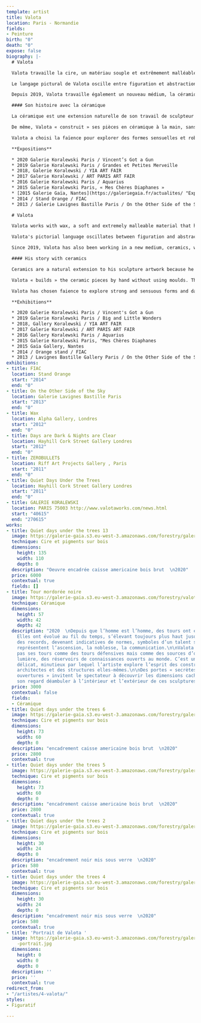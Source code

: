 ```yaml
---
template: artist
title: Valota
location: Paris - Normandie
fields:
- Peinture
birth: "0"
death: "0"
expose: false
biography: |-
  # Valota

  Valota travaille la cire, un matériau souple et extrêmement malléable qu’il utilise comme un véritable virtuose. La cire offre toute sa délicatesse et sa transparence au toucher de la flamme de son chalumeau. Elle absorbe les couleurs, les transcende, elle est vivante et sensuelle. Avec la cire, la texture et les couleurs interagissent subtilement, invitant le peintre à observer et à choisir. C’est le secret de Valota, son privilège. Il procède comme un biologiste ou un alchimiste qui regarde la substance réagir, dans l’attente d’être surpris, de voir une réaction qui déterminera la forme de son travail.

  Le langage pictural de Valota oscille entre figuration et abstraction. Les tonalités sont obtenues avec des harmonies où la lumière joue avec l’obscurité. La matière lisse et épaisse de la couche picturale compose l’ossature du tableau. Cette façon de procéder rappelle le délicat travail des artistes de la Renaissance et de la technique de tempera à l’œuf, en glacis successifs. Les couleurs semblent donc conspirer dans des accords chromatiques remarquables.

  Depuis 2019, Valota travaille également un nouveau médium, la céramique, qui lui ouvre de nouveaux horizons tant sur la forme que sur les couleurs.

  #### Son histoire avec la céramique

  La céramique est une extension naturelle de son travail de sculpteur : que ce soit avec le bronze, la cire ou le goudron, j’ai toujours choisi de créer la fusion par le feu.

  De même, Valota « construit » ses pièces en céramique à la main, sans moule ; il crée les formes dans la verticalité en chauffant la terre au chalumeau. L’artiste évite ainsi certaines étapes du processus de séchage, ce qui lui permet de laisser plus de place à l’immédiateté, à l’instinct.

  Valota a choisi la faïence pour explorer des formes sensuelles et robustes, et l’émail noir mordoré, bleu, blanc et jaune pour que la lumière vienne rehausser et jouer avec les détails et les ombres des œuvres, laissant l’œil osciller entre l’éclat d’une armure étincelante et les ténèbres des profondeurs.

  **Expositions**

  * 2020 Galerie Koralewski Paris / Vincent’s Got a Gun
  * 2019 Galerie Koralewski Paris / Grandes et Petites Merveille
  * 2018, Galerie Koralewski / YIA ART FAIR
  * 2017 Galerie Koralewski / ART PARIS ART FAIR
  * 2016 Galerie Koralewski Paris / Aquarius
  * 2015 Galerie Koralewski Paris, « Mes Chères Diaphanes »
  * [2015 Galerie Gaïa, Nantes](https://galeriegaia.fr/actualites/ "Exposition inauguration galerie gaia nantes ")
  * 2014 / Stand Orange / FIAC
  * 2013 / Galerie Lavignes Bastille Paris / On the Other Side of the Sky

  # Valota

  Valota works with wax, a soft and extremely malleable material that he uses like a true virtuoso. Wax offers all its delicacy and transparency to the touch of the flame of his flashlight. It absorbs the colors, transcends them, it is alive and sensual. With wax, texture and color interact subtly, inviting the painter to observe and choose. This is Valota's secret, his privilege. He proceeds like a biologist or an alchemist who watches the substance react, expecting to be surprised, to see a reaction that will determine the form of his work.

  Valota's pictorial language oscillates between figuration and abstraction. The tones are obtained with harmonies where light plays with darkness. The smooth, thick material of the paint layer forms the framework of the painting. This way of proceeding recalls the delicate work of the Renaissance artists and the technique of egg tempera, in successive glazes. The colors thus seem to conspire in remarkable chromatic agreements.

  Since 2019, Valota has also been working in a new medium, ceramics, which opens up new horizons for him in both form and color.

  #### His story with ceramics

  Ceramics are a natural extension to his sculpture artwork because he has always chosen to create fusion through bronze, wax and tar and now with ceramics.

  Valota « builds » the ceramic pieces by hand without using moulds. The artist creates the shapes, moving vertically, heating the clay with a blowtorch which allows him to work more instinctively so he can avoid certain steps of the drying process.

  Valota has chosen faience to explore strong and sensuous forms and dark bronze, blue, white and yellow glazes so that light enhances and plays with the details and shadows of the work, oscillating between shining armour and dark depths.

  **Exhibitions**

  * 2020 Galerie Koralewski Paris / Vincent's Got a Gun
  * 2019 Galerie Koralewski Paris / Big and Little Wonders
  * 2018, Gallery Koralewski / YIA ART FAIR
  * 2017 Galerie Koralewski / ART PARIS ART FAIR
  * 2016 Gallery Koralewski Paris / Aquarius
  * 2015 Galerie Koralewski Paris, "Mes Chères Diaphanes
  * 2015 Gaïa Gallery, Nantes
  * 2014 / Orange stand / FIAC
  * 2013 / Lavignes Bastille Gallery Paris / On the Other Side of the Sky
exhibitions:
- title: FIAC
  location: Stand Orange
  start: "2014"
  end: "0"
- title: On the Other Side of the Sky
  location: Galerie Lavignes Bastille Paris
  start: "2013"
  end: "0"
- title: Wax
  location: Alpha Gallery, Londres
  start: "2012"
  end: "0"
- title: Days are Dark & Nights are Clear
  location: Hayhill Cork Street Gallery Londres
  start: "2012"
  end: "0"
- title: ZEROBULLET$
  location: Riff Art Projects Gallery , Paris
  start: "2011"
  end: "0"
- title: Quiet Days Under the Trees
  location: Hayhill Cork Street Gallery Londres
  start: "2011"
  end: "0"
- title: GALERIE KORALEWSKI
  location: PARIS 75003 http://www.valotaworks.com/news.html
  start: "40615"
  end: "270615"
works:
- title: Quiet days under the trees 13
  image: https://galerie-gaia.s3.eu-west-3.amazonaws.com/forestry/galerie-gaia-valota-quiet-days-under-the-trees-73x60.jpg
  technique: Cire et pigments sur bois
  dimensions:
    height: 135
    width: 110
    depth: 0
  description: "Oeuvre encadrée caisse americaine bois brut  \n2020"
  price: 6000
  contextual: true
  fields: []
- title: Tour mordorée noire
  image: https://galerie-gaia.s3.eu-west-3.amazonaws.com/forestry/valota-tour-noir-mordore-hauteur-57cm-diametre-42cm-ceramique-2019.jpg
  technique: Céramique
  dimensions:
    height: 57
    width: 42
    depth: 42
  description: "2020  \nDepuis que l’homme est l’homme, des tours ont été érigées.
    Elles ont évolué au fil du temps, s’élevant toujours plus haut jusqu’à battre
    des records, devenant indicatives de normes, symboles d’un talent suprême. Elles
    représentent l’ascension, la noblesse, la communication.\n\nValota n’envisage
    pas ses tours comme des tours défensives mais comme des sources d’ombre et de
    lumière, des réservoirs de connaissances ouverts au monde. C’est un travail complexe,
    délicat, minutieux par lequel l’artiste explore l’esprit des constructeurs, des
    architectes et des structures elles-mêmes.\n\nDes portes « secrètes » et des «
    ouvertures » invitent le spectateur à découvrir les dimensions cachées et à laisser
    son regard déambuler à l’intérieur et l’extérieur de ces sculptures."
  price: 3000
  contextual: false
  fields:
  - Céramique
- title: Quiet days under the trees 6
  image: https://galerie-gaia.s3.eu-west-3.amazonaws.com/forestry/galerie-gaia-valota-quiet-days-under-the-trees-6-73x60.jpg
  technique: Cire et pigments sur bois
  dimensions:
    height: 73
    width: 60
    depth: 0
  description: "encadrement caisse americaine bois brut  \n2020"
  price: 2800
  contextual: true
- title: Quiet days under the trees 5
  image: https://galerie-gaia.s3.eu-west-3.amazonaws.com/forestry/galerie-gaia-valota-quiet-days-under-the-trees-5-65x50.jpg
  technique: Cire et pigments sur bois
  dimensions:
    height: 73
    width: 60
    depth: 0
  description: "encadrement caisse americaine bois brut  \n2020"
  price: 2800
  contextual: true
- title: Quiet days under the trees 2
  image: https://galerie-gaia.s3.eu-west-3.amazonaws.com/forestry/galerie-gaia-valota-quiet-days-under-the-trees-2-30x24.jpg
  technique: Cire et pigments sur bois
  dimensions:
    height: 30
    width: 24
    depth: 0
  description: "encadrement noir mis sous verre  \n2020"
  price: 580
  contextual: true
- title: Quiet days under the trees 4
  image: https://galerie-gaia.s3.eu-west-3.amazonaws.com/forestry/galerie-gaia-valota-queit-days-under-the-trees-1-30x24.jpg
  technique: Cire et pigments sur bois
  dimensions:
    height: 30
    width: 24
    depth: 0
  description: "encadrement noir mis sous verre  \n2020"
  price: 580
  contextual: true
- title: 'Portrait de Valota '
  image: https://galerie-gaia.s3.eu-west-3.amazonaws.com/forestry/galerie-gaia-VALOTA
    -portrait.jpg
  dimensions:
    height: 0
    width: 0
    depth: 0
  description: ''
  price: ''
  contextual: true
redirect_from:
- "/artistes/4-valota/"
styles:
- Figuratif

---
```

